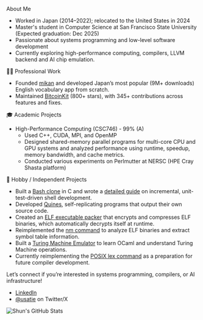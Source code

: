 About Me
- Worked in Japan (2014–2022); relocated to the United States in 2024
- Master's student in Computer Science at San Francisco State University (Expected graduation: Dec 2025)
- Passionate about systems programming and low-level software development
- Currently exploring high-performance computing, compilers, LLVM backend and AI chip emulation.

🧑‍💼 Professional Work
- Founded [mikan](https://mikan.com) and developed Japan’s most popular (9M+ downloads) English vocabulary app from scratch.
- Maintained [BitcoinKit](https://github.com/yenom/BitcoinKit) (800+ stars), with 345+ contributions across features and fixes.

🎓 Academic Projects
- High-Performance Computing (CSC746) - 99% (A)
  - Used C++, CUDA, MPI, and OpenMP
  - Designed shared-memory parallel programs for multi-core CPU and GPU systems and analyzed performance using runtime, speedup, memory bandwidth, and cache metrics.
  - Conducted various experiments on Perlmutter at NERSC (HPE Cray Shasta platform)

🧪 Hobby / Independent Projects
- Built a [Bash clone](https://github.com/usatie/minishell_v2/) in C and wrote a [detailed guide](https://usatie.notion.site/minishell-29921d3ea13447ad897349acd5733d5e) on incremental, unit-test-driven shell development.
- Developed [Quines](https://github.com/usatie/dr-quine), self-replicating programs that output their own source code.
- Created an [ELF executable packer](https://github.com/usatie/woody_woodpacker) that encrypts and compresses ELF binaries, which automatically decrypts itself at runtime.
- Reimplemented the [nm command](https://github.com/usatie/ft_nm) to analyze ELF binaries and extract symbol table information.
- Built a [Turing Machine Emulator](https://github.com/usatie/ft_turing) to learn OCaml and understand Turing Machine operations.
- Currently reimplementing the [POSIX lex command](https://github.com/usatie/ft_lex) as a preparation for future compiler development.

Let’s connect if you’re interested in systems programming, compilers, or AI infrastructure!
- [LinkedIn](https://www.linkedin.com/in/usatie/)
- [@usatie](https://x.com/usatie) on Twitter/X

![Shun's GitHub Stats](https://github-readme-stats.vercel.app/api?username=usatie&show_icons=true&theme=tokyonight)
